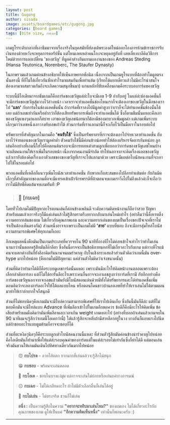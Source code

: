 ```yaml
---
layout: post
title: Gugong
author: sisada
image: assets/boardgames/etc/gugong.jpg
categories: [board games]
tags: [bite size, กบเฉย]
---
```

เกมยูโรระดับกลางที่เอาธีมมาจากเรื่องจริงในยุคสมัยที่ฮ่องเต้พระองค์ใหม่ออกโองการห้ามข้าราชการรับเงินทองด้วยหวังจะหยุดการคอรัปชั่น แต่ไหนเลยเหล่าคนโกงจะหยุดอยู่กับที่ เลยเลี่ยงบาลีคิดวิธีการใหม่ด้วยการแลกเปลี่ยน 'ของขวัญ' ที่มูลค่าต่างกันแทนผลงานของของ Andreas Steding (Hansa Teutonica, Norenberc, The Staufer Dynasty)

ในภาพรวมแล้วเกมค่อนข้างอธิบายให้เห็นภาพยากซักนิด เนื่องจากเป็นเกมยูโรแบบที่ต้องทำโมดูลตรงนั้นตรงนี้ ที่ก็ไม่ได้เกี่ยวกันซักเท่าไรมาผสมกันเพื่อทำแต้ม (เรียกได้แยกเดี่ยวแล้วไม่มีอะไรน่าสนใจ ต้องเอามาผสมรวมกันถึงจะเกิดความสนุกขึ้นมา) แกนหลักที่ขับเคลื่อนเกมคือระบบลงการ์ดของขวัญ


ระบบนี้มีไอเดียมาจากธีมเกมก็คือการ์ดของขวัญแต่ล่ะใบจะมีเลข 1-9 กำกับอยู่ ในแต่ล่ะช่องแอคชั่นก็จะมีการ์ดของขวัญสุ่มวางไว้ล่วงหน้า เวลาเราจะทำแอคชั่นช่องไหนเราก็จะต้องเอาของขวัญในมือของเราไป **'แลก'** กับการ์ดในช่องแอคชั่นนั้น ถ้าการ์ดที่เราลงไปมีมูลค่าสูงกว่าเราก็จะได้ทำแอคชั่นช่องนั้นได้เลย แต่ถ้าเลขเท่ากันหรือต่ำกว่าก็ต้องเสียทรัพยากรเพิ่มถึงจะทำแอคชั่นได้ ซึ่งก็ตามธีมนั้นแหละคือเอาของขวัญแพงๆมาแลกก็สบาย เอาของขวัญเลขน้อยมาก็ต้องมีของมาบวกเพิ่มมูลค่า แต่เกมเพิ่มระบบเล็กๆมาว่าเลขหนึ่งเอาวางทับเลขเก้าได้ ส่วนการ์ดที่เราแลกมานี้ก็จะเก็บไว้เป็นมือเราในรอบต่อไป

ทรัพยากรที่สำคัญมากในเกมคือ **'คนรับใช้'** ซึ่งเป็นทรัพยากรที่เราจะต้องเอาไปจ่ายเวลาทำแอคชั่น กับเอาไว้จ่ายตอนของขวัญเรามูลค่าต่ำ ตัวคนรับใช้นี้มีค่อนข้างน้อยทำให้ต้องบริหารจัดการกันหน่อย ลูกเล่นอีกอย่างที่เกมนี้ใส่ไปคือตอนต้นรอบจะมีการทอยเต๋าสามลูกเพื่อบอกว่าการ์ดของขวัญเลขไหนบ้างจะผลิตคนงานให้เราเพิ่มในรอบหน้า เนื่องจากคนงานมีจำกัด ทำให้นอกจากจะคิดเรื่องแลกของขวัญแล้วเรายังต้องคิดเรื่องเอาตัวเลขของของขวัญที่เราจะไปแลกมาด้วย เพราะมีผลต่อโบนัสคนงานที่จะเอาไปใช้ในรอบต่อไป

พวกแอคชั่นที่เหลือก็แนวๆเพิ่มโบนัสเวลาทำแอคชั่น กับพวกเก็บสะสมของไปลีลาทำแต้มต่อ กับกิมมิคเล็กๆที่สำคัญมากของเกมคือจะมีแทรคเข้าเฝ้าจักรพรรดิที่ถ้าตอนจบเกมเราวิ่งไปไม่ถึงแล้วล่ะก็จะถือว่าเราไม่มีสิทธิ์คิดแต้มจบเกมทันที :P


> 
> ### 🐸 [กบเฉย]
> 
> 
> 


โดยทั่วไปเกมไม่มีปัญหาอะไรตอนเล่นก็ค่อนข้างเพลินดี ระดับความคิดหน้างานก็ถือว่าสวย ปัญหาสำหรับผมแล้วเอาจริงๆก็มีแค่เล่นแล้วไม่รู้สึกตราตรึงอยากกลับมาเล่นใหม่เท่าไร (อย่าลืมว่านี้คือเรทติ้งความอยากเล่นของผม ไม่เกี่ยวกับคุณภาพเกม และความอยากเล่นของผมเป็นเรื่องของปัจเจกที่เราไม่จำเป็นต้องเห็นตรงกัน) ส่วนหนึ่งอาจจะเพราะเป็นเกมไม่มี **'สาย'** แบบที่ชอบ ถึงจะมีการสุ่มไทล์โบนัสความสามารถพิเศษให้ทุกเกมก็เถอะ

อีกเหตุผลหนึ่งคือมันเป็นเกมประเภทที่ควรจบใน 90 นาทีที่กางทีไรไม่ค่อยเข้าใจเท่าไรว่าทำไมเล่นนานกว่านั้นตลอดรู้สึกมันลีล๊าลีลา ซึ่งอันนี้อาจจะเป็นข้อติภายนอกที่ไม่เกี่ยวอะไรกับเกม แต่กางทีไรแม้คนจะแตกต่างกันก็ยังลีลาคิดกันนานจนผมรำคาญ กับในเชิงกระแสแล้วส่วนตัวคิดว่าเกมนี้มัน over-hype มากไปหน่อย (คือเกมไม่มีปัญหานะ แค่ส่วนตัวไม่คิดว่าเจ๋งขนาดนั้น)

ส่วนที่คิดว่าทำมาได้ดีก็คือระบบดูเลขการ์ดนั้นแหละ เพราะมันมีอะไรให้คิดหน้างานตลอดเพราะต้องเลือกลำดับการลง แต่ก็ไม่ได้การันตีอะไรเพราะคนอื่นอาจจะเอาเลขสูงกว่าการ์ดที่เรามี กับอีกอย่างคือการ์ดของขวัญนอกจากจะเลขแล้วมันยังมีโบนัสตอนเล่นด้วยมีทั้งได้ทรัพยากรและได้ทำแอคชั่นเพิ่ม ตอนคิดว่าจะลองการ์ดอะไรให้ได้ผลแบบไหน หรือตอนโดนชาวบ้านลงเลขที่ทำให้เราเล่นไม่ได้ตามแผนมาทำให้เราลำบากใจก็สนุกดี

ส่วนที่ไม่ชอบนิดๆคือเกมมันจะมีไทล์ความสามารถพิเศษที่ให้เราไปเดินเก็บ ซึ่งอันนี้มันก็ดีล่ะ แต่ที่ไม่ชอบคือมันจะมีไทล์แบบ Advance ที่เพิ่มลีลาเข้าไปในเกมอีกพอควร ข้อดีก็คือมีอะไรให้คิดเพิ่ม ข้อเสียสำหรับผมคือคิดว่ามันเพิ่มลีลาและเวลาเกิน weight เกมเยอะไป (อย่างที่บอกถ้าเล่นแล้วเกมจบใน 90 นาทีผมจะรู้สึกว่าเกมนี้โอเคกว่านี้) ใส่แล้วรู้สึกจะหลับถ้ามีสายลีลาอยู่ในวง บางอันก็แอบแรงไปนิด แต่ถ้าชอบอะไรแบบตูมต้ามก็อาจจะชอบก็ได้

ส่วนที่ตะหงิดๆนิดๆก็คือระบบลูกเต๋าโบนัสคนงานนี้แหละ ที่ส่วนตัวรู้สึกมันค่อนข้างน่ารำคาญไปหน่อย คือไอเดียมันก็ทำมาเพื่อให้แต่ล่ะรอบคุณค่าของการ์ดแต่ในแต่ล่ะรอบไม่เท่ากันซึ่งก็ทำได้ดี แต่ตอนเล่นจริงมันชวนให้เกมมันเดินไปทิศทางเดียวกันมากไปหน่อย

> 😍 **กบโปรด** - อวยไส้แตก ยากมากที่เล่นแล้วจะรู้สึกไม่สนุก
> 
> 😁 **กบชอบ** - พร้อมจะเล่นตลอด
> 
> 🙂 **กบโอเค** - ชอบในบางแง่มุม แต่อาจจะเล่นไม่บ่อยหรือเล่นแค่บางอารมณ์
> 
> 😐 **กบเฉย** - ไม่ได้เกลียดอะไร ถ้าไม่มีตัวเลือกอื่นก็เล่นได้อยู่
> 
> 🖕 **กบไม่เล่น** - ไม่ตรงจริต ชวนก็ไม่เล่น
> 
> **อนึ่ง :** เป็นความรู้สึกในความ **"อยากจะหยิบมาเล่นไหม?"** ของผมเอง ไม่ได้เกี่ยวอะไรกับคุณภาพของเกม ดูให้เป็นแค่ **"อีกความคิดเห็นหนึ่ง"** เท่านั้นก็พอนะครับ :)




---


